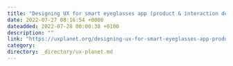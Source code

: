 ```yaml
---
title: "Designing UX for smart eyeglasses app (product & interaction design)"
date: 2022-07-27 08:16:54 +0000
dateadded: 2022-07-28 00:00:38 +0100
description: ""
link: "https://uxplanet.org/designing-ux-for-smart-eyeglasses-app-product-interaction-design-8e8afc385d5?source=rss----819cc2aaeee0---4"
category:
directory: _directory/ux-planet.md
---
```

